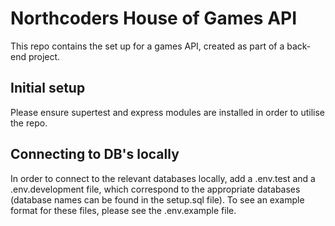 # Northcoders House of Games API

This repo contains the set up for a games API, created as part of a back-end project.

## Initial setup

Please ensure supertest and express modules are installed in order to utilise the repo.

## Connecting to DB's locally

In order to connect to the relevant databases locally, add a .env.test and a .env.development file, which correspond to the appropriate databases (database names can be found in the setup.sql file). To see an example format for these files, please see the .env.example file. 